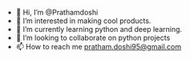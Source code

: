 - 👋 Hi, I’m @Prathamdoshi
- 👀 I’m interested in making cool products.
- 🌱 I’m currently learning python and deep learning.
- 💞️ I’m looking to collaborate on python projects
- 📫 How to reach me pratham.doshi95@gmail.com

<!---
Prathamdoshi/Prathamdoshi is a ✨ special ✨ repository because its `README.md` (this file) appears on your GitHub profile.
You can click the Preview link to take a look at your changes.
--->
